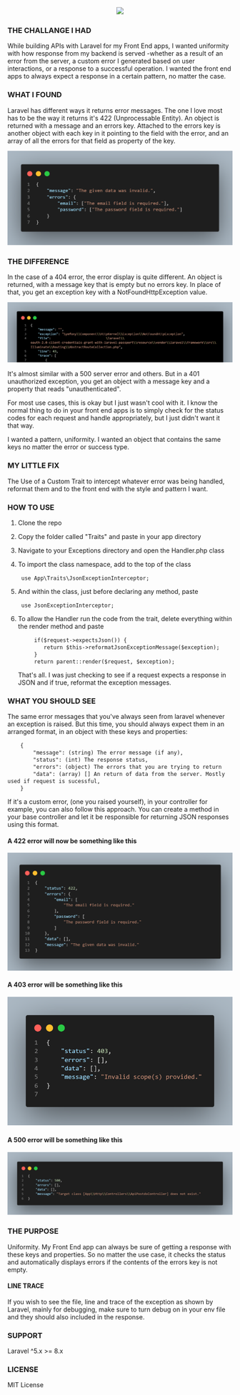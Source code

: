 <p align="center"><img src="https://laravel.com/assets/img/components/logo-laravel.svg"></p>

### THE CHALLANGE I HAD

While building APIs with Laravel for my Front End apps, I wanted uniformity with how response from my backend is served -whether as a result of an error from the server, a custom error I generated based on user interactions, or a response to a successful operation. I wanted the front end apps to always expect a response in a certain pattern, no matter the case. 

### WHAT I FOUND
Laravel has different ways it returns error messages. The one I love most has to be the way it returns it's 422 (Unprocessable Entity). An object is returned with a message and an errors key. Attached to the errors key is another object with each key in it pointing to the field with the error, and an array of all the errors for that field as property of the key. 

![Snapshot 1](snapshots/laravel_default_422_error_format.png)

### THE DIFFERENCE
In the case of a 404 error, the error display is quite different. An object is returned, with a message key that is empty but no errors key. In place of that, you get an exception key with a NotFoundHttpException value. 

![Snapshot 2](snapshots/laravel_default_404_error_format.png)

It's almost similar with a 500 server error and others. But in a 401 unauthorized exception, you get an object with a message key and a property that reads "unauthenticated".

For most use cases, this is okay but I just wasn't cool with it. I know the normal thing to do in your front end apps is to simply check for the status codes for each request and handle appropriately, but I just didn't want it that way. 

I wanted a pattern, uniformity. I wanted an object that contains the same keys no matter the error or success type.

### MY LITTLE FIX
The Use of a Custom Trait to intercept whatever error was being handled, reformat them and to the front end with the style and pattern I want.

### HOW TO USE
1. Clone the repo
2. Copy the folder called "Traits" and paste in your app directory
3. Navigate to your Exceptions directory and open the Handler.php class
4. To import the class namespace, add to the top of the class 
   ``` 
    use App\Traits\JsonExceptionInterceptor; 
    ```
5. And within the class, just before declaring any method, paste
   ``` 
    use JsonExceptionInterceptor;
   ```
6. To allow the Handler run the code from the trait, delete everything within the render method and paste
   ``` 
        if($request->expectsJson()) { 
           return $this->reformatJsonExceptionMessage($exception);
        }  
        return parent::render($request, $exception); 
    ```

    That's all. I was just checking to see if a request expects a response in JSON and if true, reformat the exception messages. 

### WHAT YOU SHOULD SEE
The same error messages that you've always seen from laravel whenever an exception is raised. But this time, you should always expect them in an arranged format, in an object with these keys and properties: 
```
    {
        "message": (string) The error message (if any),
        "status": (int) The response status,
        "errors": (object) The errors that you are trying to return
        "data": (array) [] An return of data from the server. Mostly used if request is sucessful,
    }
```

If it's a custom error, (one you raised yourself), in your controller for example, you can also follow this approach. You can create a method in your base controller and let it be responsible for returning JSON responses using this format. 

#### A 422 error will now be something like this
![Snapshot 3](snapshots/trait_new_422_error_format.png)

#### A 403 error will be something like this
![Snapshot 4](snapshots/trait_new_403_error_format.png)

#### A 500 error will be something like this
![Snapshot 4](snapshots/trait_new_500_error_format.png)

### THE PURPOSE
Uniformity. My Front End app can always be sure of getting a response with these keys and properties. So no matter the use case, it checks the status and automatically displays errors if the contents of the errors key is not empty. 

#### LINE TRACE
If you wish to see the file, line and trace of the exception as shown by Laravel, mainly for debugging, make sure to turn debug on in your env file and they should also included in the response.

### SUPPORT 
Laravel ^5.x >= 8.x


### LICENSE
MIT License